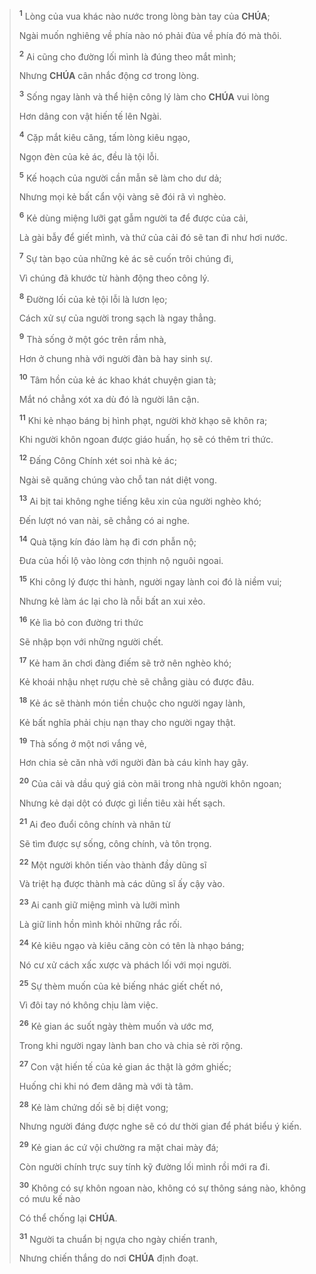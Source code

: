 > <sup><b>1</b></sup> Lòng của vua khác nào nước trong lòng bàn tay của **CHÚA**;
>
> Ngài muốn nghiêng về phía nào nó phải đùa về phía đó mà thôi.
>
> <sup><b>2</b></sup> Ai cũng cho đường lối mình là đúng theo mắt mình;
>
> Nhưng **CHÚA** cân nhắc động cơ trong lòng.
>
> <sup><b>3</b></sup> Sống ngay lành và thể hiện công lý làm cho **CHÚA** vui lòng
>
> Hơn dâng con vật hiến tế lên Ngài.
>
> <sup><b>4</b></sup> Cặp mắt kiêu căng, tấm lòng kiêu ngạo,
>
> Ngọn đèn của kẻ ác, đều là tội lỗi.
>
> <sup><b>5</b></sup> Kế hoạch của người cần mẫn sẽ làm cho dư dả;
>
> Nhưng mọi kẻ bất cẩn vội vàng sẽ đói rã vì nghèo.
>
> <sup><b>6</b></sup> Kẻ dùng miệng lưỡi gạt gẫm người ta để được của cải,
>
> Là gài bẫy để giết mình, và thứ của cải đó sẽ tan đi như hơi nước.
>
> <sup><b>7</b></sup> Sự tàn bạo của những kẻ ác sẽ cuốn trôi chúng đi,
>
> Vì chúng đã khước từ hành động theo công lý.
>
> <sup><b>8</b></sup> Đường lối của kẻ tội lỗi là lươn lẹo;
>
> Cách xử sự của người trong sạch là ngay thẳng.
>
> <sup><b>9</b></sup> Thà sống ở một góc trên rầm nhà,
>
> Hơn ở chung nhà với người đàn bà hay sinh sự.
>
> <sup><b>10</b></sup> Tâm hồn của kẻ ác khao khát chuyện gian tà;
>
> Mắt nó chẳng xót xa dù đó là người lân cận.
>
> <sup><b>11</b></sup> Khi kẻ nhạo báng bị hình phạt, người khờ khạo sẽ khôn ra;
>
> Khi người khôn ngoan được giáo huấn, họ sẽ có thêm tri thức.
>
> <sup><b>12</b></sup> Đấng Công Chính xét soi nhà kẻ ác;
>
> Ngài sẽ quăng chúng vào chỗ tan nát diệt vong.
>
> <sup><b>13</b></sup> Ai bịt tai không nghe tiếng kêu xin của người nghèo khó;
>
> Đến lượt nó van nài, sẽ chẳng có ai nghe.
>
> <sup><b>14</b></sup> Quà tặng kín đáo làm hạ đi cơn phẫn nộ;
>
> Đưa của hối lộ vào lòng cơn thịnh nộ nguôi ngoai.
>
> <sup><b>15</b></sup> Khi công lý được thi hành, người ngay lành coi đó là niềm vui;
>
> Nhưng kẻ làm ác lại cho là nỗi bất an xui xẻo.
>
> <sup><b>16</b></sup> Kẻ lìa bỏ con đường tri thức
>
> Sẽ nhập bọn với những người chết.
>
> <sup><b>17</b></sup> Kẻ ham ăn chơi đàng điếm sẽ trở nên nghèo khó;
>
> Kẻ khoái nhậu nhẹt rượu chè sẽ chẳng giàu có được đâu.
>
> <sup><b>18</b></sup> Kẻ ác sẽ thành món tiền chuộc cho người ngay lành,
>
> Kẻ bất nghĩa phải chịu nạn thay cho người ngay thật.
>
> <sup><b>19</b></sup> Thà sống ở một nơi vắng vẻ,
>
> Hơn chia sẻ căn nhà với người đàn bà cáu kỉnh hay gây.
>
> <sup><b>20</b></sup> Của cải và dầu quý giá còn mãi trong nhà người khôn ngoan;
>
> Nhưng kẻ dại dột có được gì liền tiêu xài hết sạch.
>
> <sup><b>21</b></sup> Ai đeo đuổi công chính và nhân từ
>
> Sẽ tìm được sự sống, công chính, và tôn trọng.
>
> <sup><b>22</b></sup> Một người khôn tiến vào thành đầy dũng sĩ
>
> Và triệt hạ được thành mà các dũng sĩ ấy cậy vào.
>
> <sup><b>23</b></sup> Ai canh giữ miệng mình và lưỡi mình
>
> Là giữ linh hồn mình khỏi những rắc rối.
>
> <sup><b>24</b></sup> Kẻ kiêu ngạo và kiêu căng còn có tên là nhạo báng;
>
> Nó cư xử cách xấc xược và phách lối với mọi người.
>
> <sup><b>25</b></sup> Sự thèm muốn của kẻ biếng nhác giết chết nó,
>
> Vì đôi tay nó không chịu làm việc.
>
> <sup><b>26</b></sup> Kẻ gian ác suốt ngày thèm muốn và ước mơ,
>
> Trong khi người ngay lành ban cho và chia sẻ rời rộng.
>
> <sup><b>27</b></sup> Con vật hiến tế của kẻ gian ác thật là gớm ghiếc;
>
> Huống chi khi nó đem dâng mà với tà tâm.
>
> <sup><b>28</b></sup> Kẻ làm chứng dối sẽ bị diệt vong;
>
> Nhưng người đáng được nghe sẽ có dư thời gian để phát biểu ý kiến.
>
> <sup><b>29</b></sup> Kẻ gian ác cứ vội chường ra mặt chai mày đá;
>
> Còn người chính trực suy tính kỹ đường lối mình rồi mới ra đi.
>
> <sup><b>30</b></sup> Không có sự khôn ngoan nào, không có sự thông sáng nào, không có mưu kế nào
>
> Có thể chống lại **CHÚA**.
>
> <sup><b>31</b></sup> Người ta chuẩn bị ngựa cho ngày chiến tranh,
>
> Nhưng chiến thắng do nơi **CHÚA** định đoạt.